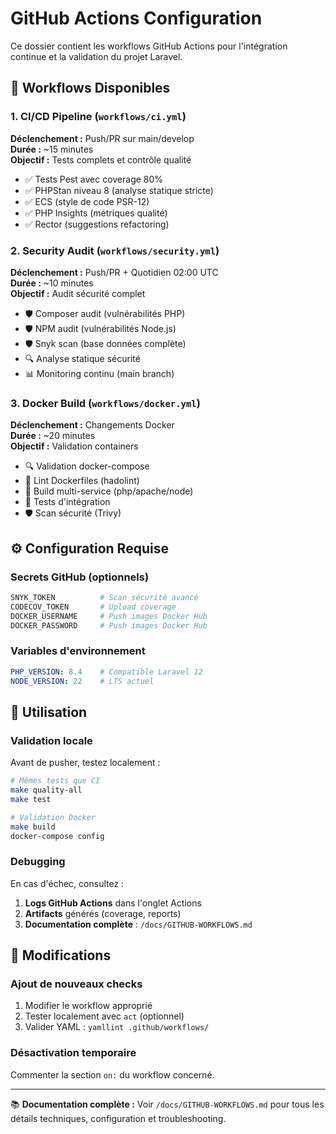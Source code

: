 # GitHub Actions Configuration

Ce dossier contient les workflows GitHub Actions pour l'intégration continue et la validation du projet Laravel.

## 🚀 Workflows Disponibles

### 1. **CI/CD Pipeline** (`workflows/ci.yml`)
**Déclenchement :** Push/PR sur main/develop  
**Durée :** ~15 minutes  
**Objectif :** Tests complets et contrôle qualité  

- ✅ Tests Pest avec coverage 80%
- ✅ PHPStan niveau 8 (analyse statique stricte)
- ✅ ECS (style de code PSR-12)
- ✅ PHP Insights (métriques qualité)
- ✅ Rector (suggestions refactoring)

### 2. **Security Audit** (`workflows/security.yml`)
**Déclenchement :** Push/PR + Quotidien 02:00 UTC  
**Durée :** ~10 minutes  
**Objectif :** Audit sécurité complet  

- 🛡️ Composer audit (vulnérabilités PHP)
- 🛡️ NPM audit (vulnérabilités Node.js)
- 🛡️ Snyk scan (base données complète)
- 🔍 Analyse statique sécurité
- 📊 Monitoring continu (main branch)

### 3. **Docker Build** (`workflows/docker.yml`)
**Déclenchement :** Changements Docker  
**Durée :** ~20 minutes  
**Objectif :** Validation containers  

- 🔍 Validation docker-compose
- 🧹 Lint Dockerfiles (hadolint)
- 🔨 Build multi-service (php/apache/node)
- 🧪 Tests d'intégration
- 🛡️ Scan sécurité (Trivy)

## ⚙️ Configuration Requise

### Secrets GitHub (optionnels)
```bash
SNYK_TOKEN          # Scan sécurité avancé
CODECOV_TOKEN       # Upload coverage
DOCKER_USERNAME     # Push images Docker Hub
DOCKER_PASSWORD     # Push images Docker Hub
```

### Variables d'environnement
```yaml
PHP_VERSION: 8.4    # Compatible Laravel 12
NODE_VERSION: 22    # LTS actuel
```

## 🎯 Utilisation

### Validation locale
Avant de pusher, testez localement :
```bash
# Mêmes tests que CI
make quality-all
make test

# Validation Docker
make build
docker-compose config
```

### Debugging
En cas d'échec, consultez :
1. **Logs GitHub Actions** dans l'onglet Actions
2. **Artifacts** générés (coverage, reports)
3. **Documentation complète** : `/docs/GITHUB-WORKFLOWS.md`

## 🔧 Modifications

### Ajout de nouveaux checks
1. Modifier le workflow approprié
2. Tester localement avec `act` (optionnel)
3. Valider YAML : `yamllint .github/workflows/`

### Désactivation temporaire
Commenter la section `on:` du workflow concerné.

---

📚 **Documentation complète :** Voir `/docs/GITHUB-WORKFLOWS.md` pour tous les détails techniques, configuration et troubleshooting.